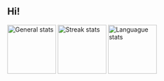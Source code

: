 ## Hi!

<div>
  <img height=111 align=center src="https://github-readme-stats.vercel.app/api?username=IX-0&theme=vue-dark&hide_border=true&count_private=true" alt="General stats">
  <img height=111 align=center src="https://github-readme-streak-stats.herokuapp.com/?user=IX-0&theme=vue-dark&hide_border=true" alt="Streak stats"> 
  <img height=111 align=center src="https://github-readme-stats.vercel.app/api/top-langs/?username=IX-0&theme=vue-dark&show_icons=true&hide_border=true&layout=compact&count_private=true" alt="Languague stats">
</div>

## 
